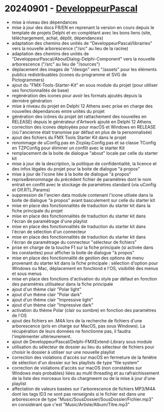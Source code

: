 # 20240901 - [DeveloppeurPascal](https://github.com/DeveloppeurPascal)

* mise à niveau des dépendances
* mise à jour des docs FR/EN en reprenant la version en cours depuis le template de projets Delphi et en complétant avec les bons liens (site, téléchargement, achat, dépôt, dépendances)
* adaptation des chemins des unités de "DeveloppeurPascal/librairies" vers la nouvelle arborescence ("/src" au lieu de la racine)
* adaptation des chemins des unités de "DeveloppeurPascal/AboutDialog-Delphi-Component" vers la nouvelle arborescence ("/src" au lieu de "/sources")
* déplacement des images de "/design" vers "/assets" pour les éléments publics redistribuables (icones du programme et SVG de Pictogrammers)
* ajout du "FMX-Tools-Starter-Kit" en sous module du projet (pour utiliser ses fonctionnalités de base)
* regénération des icones pour avoir les formats ajoutés depuis la dernière génération
* mise à niveau du projet en Delphi 12 Athens avec prise en charge des nouvelles dépendances entre unités du projet
* génération des icônes du projet (et rattachement des nouvelles en RELEASE) depuis le générateur d'Artwork ajouté en Delphi 12 Athens.
* correction des icones déployées pour macOS et Windows en RELEASE (où l'ancienne était transmise par défaut en plus de la personnalisée)
* ajout des fichiers du FMX Tools Starter Kit dans le projet
* renommage de uConfig.pas en Zicplay.Config.pas et sa classe TConfig en TZPConfig pour éliminer un conflit avec le starter Kit
* remplacement de la boite de dialogue "about" locale par celle du starter kit
* mise à jour de la description, la politique de confidentialité, la licence et des infos légales du projet pour la boite de dialogue "à propos"
* mise à jour de l'icone liée à la boite de dialogue "à propos"
* reprise&renommage du précédent fichier de paramètres dont le nom entrait en conflit avec le stockage de paramètres standard (via uConfig et Olf.RTL.Params)
* suppression de l'ancien data module contenant l'icone utlisée dans la boite de dialogue "à propos" avant basculement sur celle du starter kit
* mise en place des fonctionnalités de traduction du starter kit dans la fiche principale du projet
* mise en place des fonctionnalités de traduction du starter kit dans l'écran de paramétrage d'une playlist
* mise en place des fonctionnalités de traduction du starter kit dans l'écran de sélection d'un connecteur
* mise en place des fonctionnalités de traduction du starter kit dans l'écran de paramétrage du connecteur "sélecteur de fichiers"
* prise en charge de la touche F1 sur la fiche principale (si activée dans les constantes) pour afficher la boite de dialogue "à propos"
* mise en place des fonctionnalité de gestion des options de menu provenant du starter kit dans la fiche principale : sélection d'option pour Windows ou Mac, déplacement en fonctiond e l'OS, visibilité des menus et sous menus
* mise en place des fonctions d'activation du style par défaut en fonction des paramètres utilisateur dans la fiche principale
* ajout d'un thème clair "Polar light"
* ajout d'un thème clair "Polar dark"
* ajout d'un thème clair "Impressive light"
* ajout d'un thème clair "Impressive dark"
* activation du thème Polar (clair ou sombre) en fonction des paramètres de l'OS
* ajout des fichiers en .M4A lors de la recherche de fichiers d'une arborescence (pris en charge sur MacOS, pas sous Windows). La récupération de leurs données ne fonctionne pas, il faudra l'implémenter ultérieurement.
* ajout de DeveloppeurPascal/Delphi-FMXExtend-Library sous module
* utilisation du sélecteur de dossier au lieu du sélecteur de fichiers pour choisir le dossier à utiliser sur une nouvelle playlist
* correction des violations d'accès sur macOS en fermeture de la fenêtre de sélection d'un dossier sur les playlists de type "file system"
* correction de violations d'accès sur macOS (non constatées sur Windows mais probables) liées au multi threading et au rafraichissement de la liste des morceaux lors du chargmeent ou de la mise à jour d'une playlist
* affectation de valeurs basées sur l'arborescence de fichiers MP3/M4A dont les tags ID3 ne sont pas renseignés si le fichier est dans une arborescence de type "Music/SousDossier/SousDossier/Fichier.mp3" en considérant que c'est "Music/Artiste/Album/Titre.mp3"
